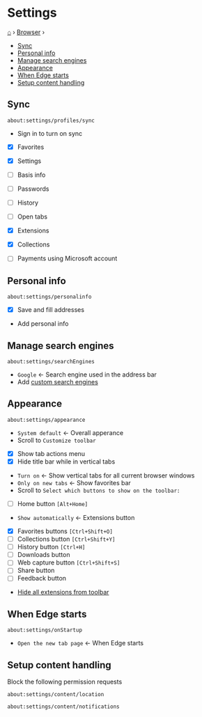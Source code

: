 <h1> Settings </h1>

[⌂](../README.md) › [Browser](browser.md) ›

- [Sync](#sync)
- [Personal info](#personal-info)
- [Manage search engines](#manage-search-engines)
- [Appearance](#appearance)
- [When Edge starts](#when-edge-starts)
- [Setup content handling](#setup-content-handling)

## Sync 
```
about:settings/profiles/sync
```

- Sign in to turn on sync
- [x] Favorites
- [x] Settings
- [ ] Basis info
- [ ] Passwords
- [ ] History
- [ ] Open tabs
- [x] Extensions
- [x] Collections
- [ ] Payments using Microsoft account


## Personal info
```
about:settings/personalinfo
```

- [x] Save and fill addresses
- Add personal info


## Manage search engines
```
about:settings/searchEngines
```

- `Google` ← Search engine used in the address bar
- Add [custom search engines](browser.md#custom-search-engines)

## Appearance
```
about:settings/appearance
```

- `System default` ← Overall apperance
- Scroll to `Customize toolbar`
- [x] Show tab actions menu
- [x] Hide title bar while in vertical tabs
- `Turn on` ← Show vertical tabs for all current browser windows
- `Only on new tabs` ← Show favorites bar
- Scroll to `Select which buttons to show on the toolbar:`
- [ ] Home button `[Alt+Home]`
- `Show automatically` ← Extensions button 
- [x] Favorites buttons `[Ctrl+Shift+O]`
- [ ] Collections button `[Ctrl+Shift+Y]`
- [ ] History button `[Ctrl+H]`
- [ ] Downloads button
- [ ] Web capture button `[Ctrl+Shift+S]`
- [ ] Share button
- [ ] Feedback button
- [Hide all extensions from toolbar](extensions.md#hide-from-toolbar)


## When Edge starts
```
about:settings/onStartup
```

- `Open the new tab page` ← When Edge starts


## Setup content handling

Block the following permission requests
```
about:settings/content/location
```
```
about:settings/content/notifications
```